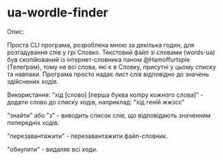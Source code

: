 # ua-wordle-finder

Опис:

Проста CLI програма, розроблена мною за декілька годин, для розгадування слів у грі Словко. Текстовий файл зі словами (words-ua) був скопійований із інтернет-словника паном @Hamoffurtsple (Телеґрам), тому не всі слова, які є в Словку, присутні у цьому списку та навпаки.
Програма просто надає лист слів відповідно до значень здійснених ходів.

Використання:
"хід [слово] [перша буква коліру кожного слова]" - додати слово до списку ходів, наприклад: "хід геній жжзсс"

"знайти" або "з" - виводить список слів, що відповідають значенням попередніх ходів.

"перезавантажити" - перезавантажити файл-словник.

"обнулити" - видаляє всі ходи.
